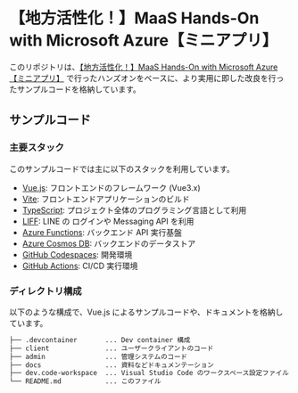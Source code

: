 # 【地方活性化！】MaaS Hands-On with Microsoft Azure【ミニアプリ】

このリポジトリは、[【地方活性化！】MaaS Hands-On with Microsoft Azure【ミニアプリ】](https://linedevelopercommunity.connpass.com/event/220376/) で行ったハンズオンをベースに、より実用に即した改良を行ったサンプルコードを格納しています。

## サンプルコード

### 主要スタック

このサンプルコードでは主に以下のスタックを利用しています。

- [Vue.js](https://v3.ja.vuejs.org/): フロントエンドのフレームワーク (Vue3.x)
- [Vite](https://vitejs.dev/): フロントエンドアプリケーションのビルド
- [TypeScript](https://www.typescriptlang.org/): プロジェクト全体のプログラミング言語として利用
- [LIFF](https://developers.line.biz/ja/docs/liff/): LINE の ログインや Messaging API を利用
- [Azure Functions](https://docs.microsoft.com/ja-jp/azure/azure-functions/functions-overview): バックエンド API 実行基盤
- [Azure Cosmos DB](https://docs.microsoft.com/ja-jp/azure/cosmos-db/introduction): バックエンドのデータストア
- [GitHub Codespaces](https://github.co.jp/features/codespaces): 開発環境
- [GitHub Actions](https://github.co.jp/features/actions): CI/CD 実行環境

### ディレクトリ構成

以下のような構成で、Vue.js によるサンプルコードや、ドキュメントを格納しています。

```bash
├── .devcontainer       ... Dev container 構成
├── client              ... ユーザークライアントのコード
├── admin               ... 管理システムのコード
├── docs                ... 資料などドキュメンテーション
├── dev.code-workspace  ... Visual Studio Code のワークスペース設定ファイル
└── README.md           ... このファイル
```
